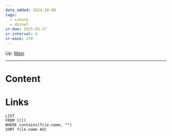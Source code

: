 ```yaml
---
date_added: 2024-10-08
tags:
  - csharp
  - dotnet
sr-due: 2025-03-27
sr-interval: 4
sr-ease: 270
---
```

Up: [Main](Main.md)
___
# Content
# Links
```dataview
LIST
FROM [[]]
WHERE contains(file.name, "")
SORT file.name ASC
```
